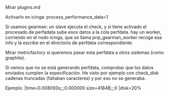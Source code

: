 Mirar plugins.md


Activarlo en icinga:
process_performance_data=1

Si usamos gearman:
  un slave ejecuta el check, y si tiene activado el procesado de perfadata sube esos datos a la cola perfdata.
  hay un worker, corriendo en el nodo icinga, que se llama pnp_gearman_worker recoge esa info y la escribe en el directorio de perfdata correspondiente.

Mirar metricfactory si queremos pasar esta perfdata a otros sistemas (como graphite).


Si vemos que no se está generando perfdata, comprobar que los datos enviados cumplen la especificación.
He visto por ejemplo con check_disk cadenas truncadas (faltaban caracteres) y por eso no se generaba.


Ejemplo:
|time=0.008093s;;;0.000000 size=4184B;;;0
|disk=20%
